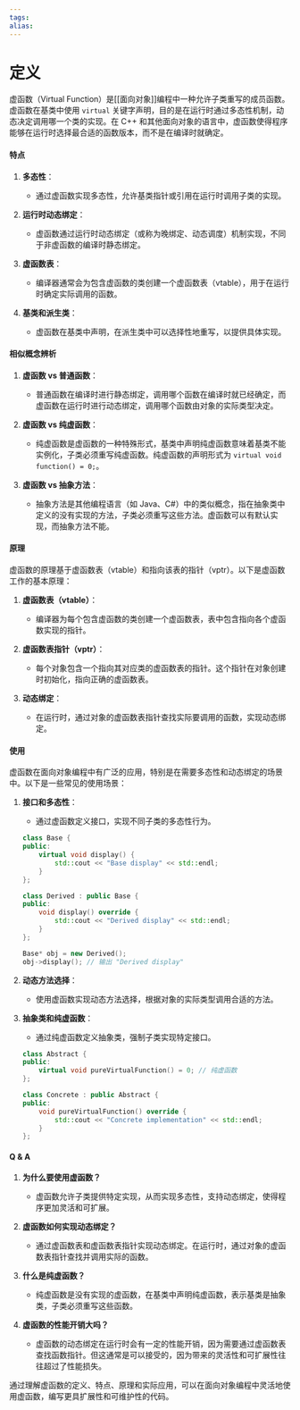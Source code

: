 ```yaml
---
tags: 
alias:
---
```


# 定义

虚函数（Virtual Function）是[[面向对象]]编程中一种允许子类重写的成员函数。虚函数在基类中使用 `virtual` 关键字声明，目的是在运行时通过多态性机制，动态决定调用哪一个类的实现。在 C++ 和其他面向对象的语言中，虚函数使得程序能够在运行时选择最合适的函数版本，而不是在编译时就确定。

#### 特点

1. **多态性**：
   - 通过虚函数实现多态性，允许基类指针或引用在运行时调用子类的实现。

2. **运行时动态绑定**：
   - 虚函数通过运行时动态绑定（或称为晚绑定、动态调度）机制实现，不同于非虚函数的编译时静态绑定。

3. **虚函数表**：
   - 编译器通常会为包含虚函数的类创建一个虚函数表（vtable），用于在运行时确定实际调用的函数。

4. **基类和派生类**：
   - 虚函数在基类中声明，在派生类中可以选择性地重写，以提供具体实现。

#### 相似概念辨析

1. **虚函数 vs 普通函数**：
   - 普通函数在编译时进行静态绑定，调用哪个函数在编译时就已经确定，而虚函数在运行时进行动态绑定，调用哪个函数由对象的实际类型决定。

2. **虚函数 vs 纯虚函数**：
   - 纯虚函数是虚函数的一种特殊形式，基类中声明纯虚函数意味着基类不能实例化，子类必须重写纯虚函数。纯虚函数的声明形式为 `virtual void function() = 0;`。

3. **虚函数 vs 抽象方法**：
   - 抽象方法是其他编程语言（如 Java、C#）中的类似概念，指在抽象类中定义的没有实现的方法，子类必须重写这些方法。虚函数可以有默认实现，而抽象方法不能。

#### 原理

虚函数的原理基于虚函数表（vtable）和指向该表的指针（vptr）。以下是虚函数工作的基本原理：

1. **虚函数表（vtable）**：
   - 编译器为每个包含虚函数的类创建一个虚函数表，表中包含指向各个虚函数实现的指针。

2. **虚函数表指针（vptr）**：
   - 每个对象包含一个指向其对应类的虚函数表的指针。这个指针在对象创建时初始化，指向正确的虚函数表。

3. **动态绑定**：
   - 在运行时，通过对象的虚函数表指针查找实际要调用的函数，实现动态绑定。

#### 使用

虚函数在面向对象编程中有广泛的应用，特别是在需要多态性和动态绑定的场景中。以下是一些常见的使用场景：

1. **接口和多态性**：
   - 通过虚函数定义接口，实现不同子类的多态性行为。
   
   ```cpp
   class Base {
   public:
       virtual void display() {
           std::cout << "Base display" << std::endl;
       }
   };

   class Derived : public Base {
   public:
       void display() override {
           std::cout << "Derived display" << std::endl;
       }
   };
   
   Base* obj = new Derived();
   obj->display(); // 输出 "Derived display"
   ```

2. **动态方法选择**：
   - 使用虚函数实现动态方法选择，根据对象的实际类型调用合适的方法。

3. **抽象类和纯虚函数**：
   - 通过纯虚函数定义抽象类，强制子类实现特定接口。

   ```cpp
   class Abstract {
   public:
       virtual void pureVirtualFunction() = 0; // 纯虚函数
   };

   class Concrete : public Abstract {
   public:
       void pureVirtualFunction() override {
           std::cout << "Concrete implementation" << std::endl;
       }
   };
   ```

#### Q & A

1. **为什么要使用虚函数？**
   - 虚函数允许子类提供特定实现，从而实现多态性，支持动态绑定，使得程序更加灵活和可扩展。

2. **虚函数如何实现动态绑定？**
   - 通过虚函数表和虚函数表指针实现动态绑定。在运行时，通过对象的虚函数表指针查找并调用实际的函数。

3. **什么是纯虚函数？**
   - 纯虚函数是没有实现的虚函数，在基类中声明纯虚函数，表示基类是抽象类，子类必须重写这些函数。

4. **虚函数的性能开销大吗？**
   - 虚函数的动态绑定在运行时会有一定的性能开销，因为需要通过虚函数表查找函数指针。但这通常是可以接受的，因为带来的灵活性和可扩展性往往超过了性能损失。

通过理解虚函数的定义、特点、原理和实际应用，可以在面向对象编程中灵活地使用虚函数，编写更具扩展性和可维护性的代码。